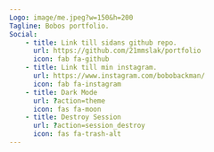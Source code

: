 ```yaml
---
Logo: image/me.jpeg?w=150&h=200
Tagline: Bobos portfolio.
Social:
    - title: Link till sidans github repo.
      url: https://github.com/21mmslak/portfolio
      icon: fab fa-github
    - title: Link till min instagram.
      url: https://www.instagram.com/bobobackman/
      icon: fab fa-instagram
    - title: Dark Mode
      url: ?action=theme
      icon: fas fa-moon
    - title: Destroy Session
      url: ?action=session_destroy
      icon: fas fa-trash-alt
---
```

